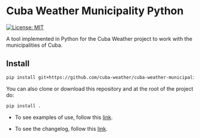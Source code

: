 # Cuba Weather Municipality Python

[![License: MIT](https://img.shields.io/badge/License-MIT-brightgreen.svg)](https://opensource.org/licenses/MIT)

A tool implemented in Python for the Cuba Weather project to work with the municipalities of Cuba.

## Install

```bash
pip install git+https://github.com/cuba-weather/cuba-weather-municipality-python
```

You can also clone or download this repository and at the root of the project do:

```bash
pip install .
```

- To see examples of use, follow this [link](example/README.md).

- To see the changelog, follow this [link](CHANGELOG.md).
